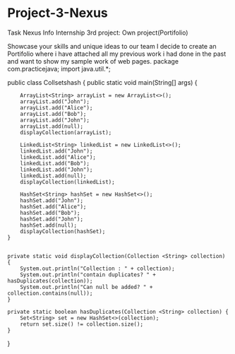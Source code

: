 # Project-3-Nexus
Task Nexus Info Internship 3rd project: Own project(Portifolio)


Showcase your skills and unique ideas to our team I decide to create an Portifolio where i have attached all my previous work i had done in the past and want to show my sample work of web pages.
package com.practicejava;
import java.util.*;

public class Collsetshash {
    public static void main(String[] args) {

        ArrayList<String> arrayList = new ArrayList<>();
        arrayList.add("John");
        arrayList.add("Alice");
        arrayList.add("Bob");
        arrayList.add("John");
        arrayList.add(null);
        displayCollection(arrayList);

        LinkedList<String> linkedList = new LinkedList<>();
        linkedList.add("John");
        linkedList.add("Alice");
        linkedList.add("Bob");
        linkedList.add("John");
        linkedList.add(null);
        displayCollection(linkedList);

        HashSet<String> hashSet = new HashSet<>();
        hashSet.add("John");
        hashSet.add("Alice");
        hashSet.add("Bob");
        hashSet.add("John");
        hashSet.add(null);
        displayCollection(hashSet);
    }


    private static void displayCollection(Collection <String> collection) {
        System.out.println("Collection : " + collection);
        System.out.println("contain duplicates? " + hasDuplicates(collection));
        System.out.println("Can null be added? " + collection.contains(null));
    }

    private static boolean hasDuplicates(Collection <String> collection) {
        Set<String> set = new HashSet<>(collection);
        return set.size() != collection.size();
    }
}
